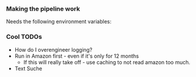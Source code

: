 ### Making the pipeline work
Needs the following environment variables:

### Cool TODOs
- How do I overengineer logging?
- Run in Amazon first - even if it's only for 12 months
  - If this will really take off - use caching to not read amazon too much. 
- Text Suche
